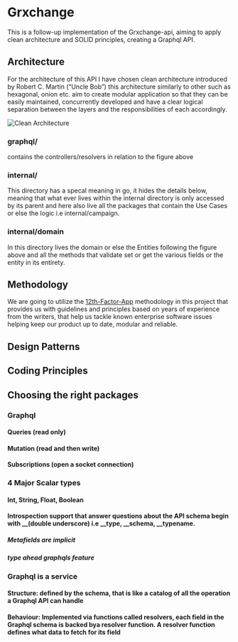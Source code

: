 
# Grxchange

This is a follow-up implementation of the Grxchange-api, aiming to apply clean architecture and SOLID principles, creating a Graphql API.


## Architecture

For the architecture of this API I have chosen clean architecture introduced by Robert C. Martin (“Uncle Bob”)
this architecture similarly to other such as hexagonal, onion etc. 
aim to create modular application so that they can be easily maintained, concurrently developed and have a clear logical separation between the layers and the responsibilities of each accordingly.

![Clean Architecture](https://blog.cleancoder.com/uncle-bob/images/2012-08-13-the-clean-architecture/CleanArchitecture.jpg)

### graphql/
 contains the controllers/resolvers in relation to the figure above
### internal/ 
  This directory has a specal meaning in go, it hides the details below, meaning that what ever lives within the internal directory is only accessed by its parent
and here also live all the packages that contain the Use Cases or else the logic i.e internal/campaign.
### internal/domain
  In this directory lives the domain or else the Entities following the figure above and all the methods that validate set or get the various fields or the entity in its entirety.

## Methodology

We are going to utilize the [12th-Factor-App](https://12factor.net/) methodology in this project that provides us with guidelines and principles
based on years of experience from the writers, that help us tackle known enterprise software issues helping keep our product up to date, modular
and reliable.


## Design Patterns

## Coding Principles

## Choosing the right packages

### Graphql 

  #### Queries (read only)
  #### Mutation (read and then write)
  #### Subscriptions (open a socket connection)

### 4 Major Scalar types

  #### Int, String, Float, Boolean

#### Introspection support that answer questions about the API schema begin with __(double underscore) i.e __type, __schema, __typename.
##### Metafields are implicit 
##### type ahead graphqls feature 

### Graphql is a service
#### Structure: defined by the schema, that is like a catalog of all the operation a Graphql API can handle 
#### Behaviour: Implemented via functions called resolvers, each field in the Graphql schema is backed bya resolver function. A resolver function defines what data to fetch for its field

